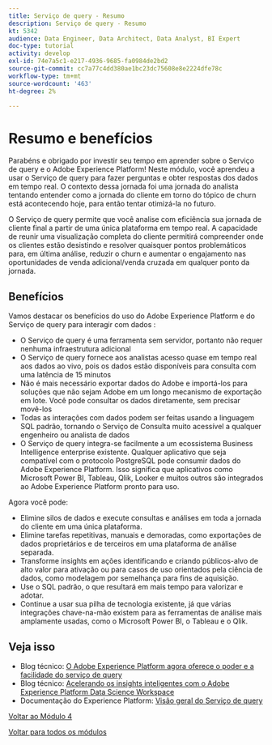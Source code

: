 ```yaml
---
title: Serviço de query - Resumo
description: Serviço de query - Resumo
kt: 5342
audience: Data Engineer, Data Architect, Data Analyst, BI Expert
doc-type: tutorial
activity: develop
exl-id: 74e7a5c1-e217-4936-9685-fa0984de2bd2
source-git-commit: cc7a77c4dd380ae1bc23dc75608e8e2224dfe78c
workflow-type: tm+mt
source-wordcount: '463'
ht-degree: 2%

---
```


# Resumo e benefícios

Parabéns e obrigado por investir seu tempo em aprender sobre o Serviço de query e o Adobe Experience Platform!
Neste módulo, você aprendeu a usar o Serviço de query para fazer perguntas e obter respostas dos dados em tempo real. O contexto dessa jornada foi uma jornada do analista tentando entender como a jornada do cliente em torno do tópico de churn está acontecendo hoje, para então tentar otimizá-la no futuro.

O Serviço de query permite que você analise com eficiência sua jornada de cliente final a partir de uma única plataforma em tempo real. A capacidade de reunir uma visualização completa do cliente permitirá compreender onde os clientes estão desistindo e resolver quaisquer pontos problemáticos para, em última análise, reduzir o churn e aumentar o engajamento nas oportunidades de venda adicional/venda cruzada em qualquer ponto da jornada.

## Benefícios

Vamos destacar os benefícios do uso do Adobe Experience Platform e do Serviço de query para interagir com dados :

- O Serviço de query é uma ferramenta sem servidor, portanto não requer nenhuma infraestrutura adicional
- O Serviço de query fornece aos analistas acesso quase em tempo real aos dados ao vivo, pois os dados estão disponíveis para consulta com uma latência de 15 minutos
- Não é mais necessário exportar dados do Adobe e importá-los para soluções que não sejam Adobe em um longo mecanismo de exportação em lote. Você pode consultar os dados diretamente, sem precisar movê-los
- Todas as interações com dados podem ser feitas usando a linguagem SQL padrão, tornando o Serviço de Consulta muito acessível a qualquer engenheiro ou analista de dados
- O Serviço de query integra-se facilmente a um ecossistema Business Intelligence enterprise existente. Qualquer aplicativo que seja compatível com o protocolo PostgreSQL pode consumir dados do Adobe Experience Platform. Isso significa que aplicativos como Microsoft Power BI, Tableau, Qlik, Looker e muitos outros são integrados ao Adobe Experience Platform pronto para uso.

Agora você pode:

- Elimine silos de dados e execute consultas e análises em toda a jornada do cliente em uma única plataforma.
- Elimine tarefas repetitivas, manuais e demoradas, como exportações de dados proprietários e de terceiros em uma plataforma de análise separada.
- Transforme insights em ações identificando e criando públicos-alvo de alto valor para ativação ou para casos de uso orientados pela ciência de dados, como modelagem por semelhança para fins de aquisição.
- Use o SQL padrão, o que resultará em mais tempo para valorizar e adotar.
- Continue a usar sua pilha de tecnologia existente, já que várias integrações chave-na-mão existem para as ferramentas de análise mais amplamente usadas, como o Microsoft Power BI, o Tableau e o Qlik.

## Veja isso

- Blog técnico: [O Adobe Experience Platform agora oferece o poder e a facilidade do serviço de query](https://medium.com/adobetech/adobe-experience-platform-now-offers-the-power-and-ease-of-query-service-8c25ecf8eb1b)
- Blog técnico: [Acelerando os insights inteligentes com o Adobe Experience Platform Data Science Workspace](https://medium.com/adobetech/accelerate-intelligent-insights-with-adobe-experience-platform-data-science-workspace-89538bacbbea)
- Documentação do Experience Platform: [Visão geral do Serviço de query](https://experienceleague.adobe.com/docs/experience-platform/query/home.html?lang=pt-BR)

[Voltar ao Módulo 4](./query-service.md)

[Voltar para todos os módulos](../../overview.md)
